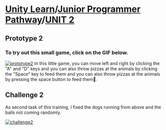 # [Unity Learn](https://learn.unity.com)/[Junior Programmer Pathway](https://learn.unity.com/pathway/junior-programmer)/[UNIT 2](https://learn.unity.com/project/unit-2-basic-gameplay?pathwayId=5f7e17e1edbc2a5ec21a20af&missionId=5f71fe63edbc2a00200e9de0) </br>

## Prototype 2
### To try out this small game, click on the GIF below.
[<img src="https://github.com/Ozlem-goksun/learn.unity_Prototype2_Forest/blob/main/WebGl%20Builds/Prototype%202/Prototype2.gif" alt="prototype2" style="max-width: 100%; height: auto;">](https://play.unity.com/en/games/c076f184-d295-4304-8629-1a6b721aa506/junior-programmer-prototype-2)
In this little game, you can move left and right by clicking the "A" and "D" keys and you can also throw pizzas at the animals by clicking the "Space" key to feed them and you can also throw pizzas at the animals by pressing the space button to feed them🍕.

## Challenge 2
As second task of this training, I fixed the dogs running from above and the balls not coming randomly.

[<img src="https://github.com/Ozlem-goksun/learn.unity_Prototype2_Forest/blob/main/WebGl%20Builds/Challenge%202/challenge2.gif" alt="challenge2" style="max-width: 100%; height: auto;">](https://play.unity.com/en/games/ec5a1cfe-eb39-42fd-98b0-189c1fa7d422/junior-programmer-challenge-2)


